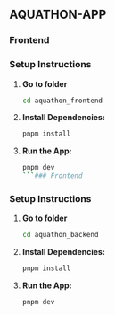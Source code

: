 ## AQUATHON-APP

### Frontend

### Setup Instructions
1. **Go to folder**
     ```sh
    cd aquathon_frontend
    ```  
2. **Install Dependencies:**
    ```sh
    pnpm install
    ```
    
4. **Run the App:**
    ```sh
    pnpm dev
    ```### Frontend

### Setup Instructions
1. **Go to folder**
     ```sh
    cd aquathon_backend
    ```  
2. **Install Dependencies:**
    ```sh
    pnpm install
    ```
    
4. **Run the App:**
    ```sh
    pnpm dev
    ```
